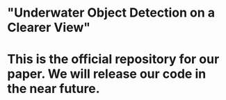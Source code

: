 # "Underwater Object Detection on a Clearer View"
# This is the official repository for our paper. We will release our code in the near future.
